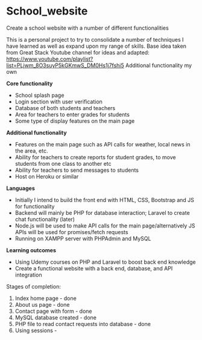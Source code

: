 # School_website
Create a school website with a number of different functionalities

This is a personal project to try to consolidate a number of techniques I have learned as well as expand upon my range of skills.
Base idea taken from Great Stack Youtube channel for ideas and adapted: https://www.youtube.com/playlist?list=PLjwm_8O3suyP5kGKmwS_DM0Hs1j7fshi5
Additional functionality my own

**Core functionality**
- School splash page
- Login section with user verification
- Database of both students and teachers
- Area for teachers to enter grades for students
- Some type of display features on the main page

**Additional functionality**
- Features on the main page such as API calls for weather, local news in the area, etc.
- Ability for teachers to create reports for student grades, to move students from one class to another etc
- Ability for teachers to send messages to students
- Host on Heroku or similar

**Languages**
- Initially I intend to build the front end with HTML, CSS, Bootstrap and JS for functionality
- Backend will mainly be PHP for database interaction; Laravel to create chat functionality (later)
- Node.js will be used to make API calls for the main page/alternatively JS APIs will be used for promises/fetch requests
- Running on XAMPP server with PHPAdmin and MySQL

**Learning outcomes**
- Using Udemy courses on PHP and Laravel to boost back end knowledge
- Create a functional website with a back end, database, and API integration


Stages of completion:
1. Index home page - done
2. About us page - done
3. Contact page with form - done
4. MySQL database created - done
5. PHP file to read contact requests into database - done
6. Using sessions - 

